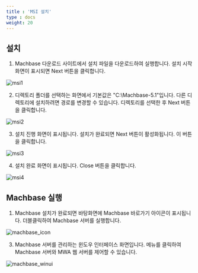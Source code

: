 ```yaml
---
title : 'MSI 설치'
type : docs
weight: 20
---
```


## 설치

1. Machbase 다운로드 사이트에서 설치 파일을 다운로드하여 실행합니다.
   설치 시작 화면이 표시되면 Next 버튼을 클릭합니다.

![msi1](../msi1.png)

2. 디렉토리 폴더를 선택하는 화면에서 기본값은 "C:\Machbase-5.1\"입니다.
   다른 디렉토리에 설치하려면 경로를 변경할 수 있습니다.
   디렉토리를 선택한 후 Next 버튼을 클릭합니다.

![msi2](../msi2.png)


3. 설치 진행 화면이 표시됩니다. 설치가 완료되면 Next 버튼이 활성화됩니다. 이 버튼을 클릭합니다.

![msi3](../msi3.png)

4. 설치 완료 화면이 표시됩니다. Close 버튼을 클릭합니다.

![msi4](../msi4.png)


## Machbase 실행

1. Machbase 설치가 완료되면 바탕화면에 Machbase 바로가기 아이콘이 표시됩니다.
    더블클릭하여 Machbase 서버를 실행합니다.

![machbase_icon](../machbase_icon.png)

3. Machbase 서버를 관리하는 윈도우 인터페이스 화면입니다.
    메뉴를 클릭하여 Machbase 서버와 MWA 웹 서버를 제어할 수 있습니다.

![machbase_winui](../machbase_winui.png)
